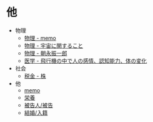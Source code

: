 # 他

* 物理
    * [物理 - memo](other/physics_03.md)
    * [物理 - 宇宙に関すること](other/physics_01.md)
    * [物理 - 朝永振一郎](other/physics_02.md)
    * [医学 - 飛行機の中で人の感情、認知能力、体の変化](other/medical_01.md)
* 社会
    * [税金 - 株](other/tax_001.md)
* 他
    * [memo](other/other_memo_01.md)
    * [栄養](other/oher_0001.md)
    * [被告人/被告](other/oher_0002.md)
    * [結婚/入籍](other/oher_0003.md)
      
   
     
